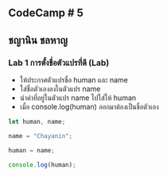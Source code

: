 ## CodeCamp # 5

## ชญานิน ชลหาญ

### Lab 1 การตั้งชื่อตัวแปรที่ดี (Lab)

- ให้ประกาศตัวแปรชื่อ human และ name
- ใส่ชื่อตัวเองลงในตัวแปร name
- นำค่าที่อยู่ในตัวแปร name ไปใส่ให้ human
- เมื่อ console.log(human) ออกมาต้องเป็นชื่อตัวเอง

```javascript
let human, name;

name = "Chayanin";

human = name;

console.log(human);
```
